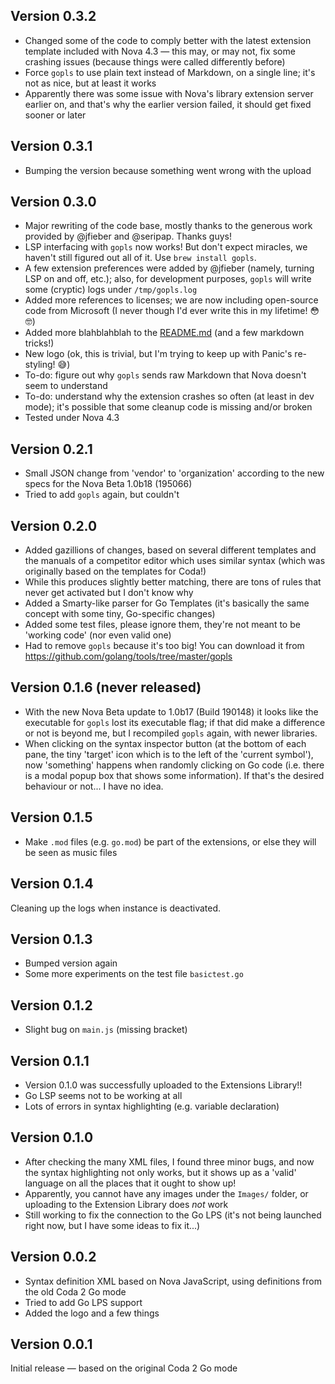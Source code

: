 ## Version 0.3.2

- Changed some of the code to comply better with the latest extension template included with Nova 4.3 — this may, or may not, fix some crashing issues (because things were called differently before)
- Force `gopls` to use plain text instead of Markdown, on a single line; it's not as nice, but at least it works
- Apparently there was some issue with Nova's library extension server earlier on, and that's why the earlier version failed, it should get fixed sooner or later

## Version 0.3.1

- Bumping the version because something went wrong with the upload

## Version 0.3.0

- Major rewriting of the code base, mostly thanks to the generous work provided by @jfieber and @seripap. Thanks guys!
- LSP interfacing with `gopls` now works! But don't expect miracles, we haven't still figured out all of it. Use `brew install gopls`.
- A few extension preferences were added by @jfieber (namely, turning LSP on and off, etc.); also, for development purposes, `gopls` will write some (cryptic) logs under `/tmp/gopls.log`
- Added more references to licenses; we are now including open-source code from Microsoft (I never though I'd ever write this in my lifetime! 😳🤓)
- Added more blahblahblah to the [README.md](README.md) (and a few markdown tricks!)
- New logo (ok, this is trivial, but I'm trying to keep up with Panic's re-styling! 😅)
- To-do: figure out why `gopls` sends raw Markdown that Nova doesn't seem to understand
- To-do: understand why the extension crashes so often (at least in dev mode); it's possible that some cleanup code is missing and/or broken
- Tested under Nova 4.3

## Version 0.2.1

- Small JSON change from 'vendor' to 'organization' according to the new specs for the Nova Beta 1.0b18 (195066)
- Tried to add `gopls` again, but couldn't

## Version 0.2.0

- Added gazillions of changes, based on several different templates and the manuals of a competitor editor which uses similar syntax (which was originally based on the templates for Coda!)
- While this produces slightly better matching, there are tons of rules that never get activated but I don't know why
- Added a Smarty-like parser for Go Templates (it's basically the same concept with some tiny, Go-specific changes)
- Added some test files, please ignore them, they're not meant to be 'working code' (nor even valid one)
- Had to remove `gopls` because it's too big! You can download it from https://github.com/golang/tools/tree/master/gopls

## Version 0.1.6 (never released)

- With the new Nova Beta update to 1.0b17 (Build 190148) it looks like the executable for `gopls` lost its executable flag; if that did make a difference or not is beyond me, but I recompiled `gopls` again, with newer libraries.
- When clicking on the syntax inspector button (at the bottom of each pane, the tiny 'target' icon which is to the left of the 'current symbol'), now 'something' happens when randomly clicking on Go code (i.e. there is a modal popup box that shows some information). If that's the desired behaviour or not... I have no idea.

## Version 0.1.5

- Make `.mod` files (e.g. `go.mod`) be part of the extensions, or else they will be seen as music files

## Version 0.1.4

Cleaning up the logs when instance is deactivated.

## Version 0.1.3

- Bumped version again
- Some more experiments on the test file `basictest.go`

## Version 0.1.2

- Slight bug on `main.js` (missing bracket)

## Version 0.1.1

- Version 0.1.0 was successfully uploaded to the Extensions Library!!
- Go LSP seems not to be working at all
- Lots of errors in syntax highlighting (e.g. variable declaration)

## Version 0.1.0

- After checking the many XML files, I found three minor bugs, and now the syntax highlighting not only works, but it shows up as a 'valid' language on all the places that it ought to show up!
- Apparently, you cannot have any images under the `Images/` folder, or uploading to the Extension Library does _not_ work
- Still working to fix the connection to the Go LPS (it's not being launched right now, but I have some ideas to fix it...)

## Version 0.0.2

- Syntax definition XML based on Nova JavaScript, using definitions from the old Coda 2 Go mode
- Tried to add Go LPS support
- Added the logo and a few things

## Version 0.0.1

Initial release — based on the original Coda 2 Go mode
